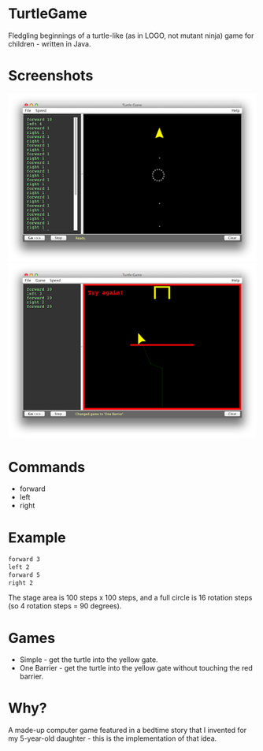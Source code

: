 TurtleGame
==========

Fledgling beginnings of a turtle-like (as in LOGO, not mutant ninja) game for children - written in Java.


Screenshots
===========

![Game: None](TurtleGame-1.png)
![Game: One Barrier](TurtleGame-2.png)


Commands
========

* forward <steps>
* left <steps>
* right <steps>

Example
=======

    forward 3
    left 2
    forward 5
    right 2

The stage area is 100 steps x 100 steps, and a full circle is 16 rotation steps (so 4 rotation steps = 90 degrees).


Games
=====
* Simple - get the turtle into the yellow gate.
* One Barrier - get the turtle into the yellow gate without touching the red barrier.


Why?
====

A made-up computer game featured in a bedtime story that I invented for my 5-year-old daughter - this is the implementation of that idea.